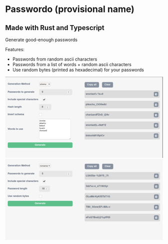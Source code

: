 # Passwordo (provisional name)

## Made with Rust and Typescript

Generate good-enough passwords

Features:
- Passwords from random ascii characters
- Passwords from a list of words + random ascii characters
- Use random bytes (printed as hexadecimal) for your passwords

![screenshot](./assets/showcase_01.png)
![screenshot](./assets/showcase_02.png)